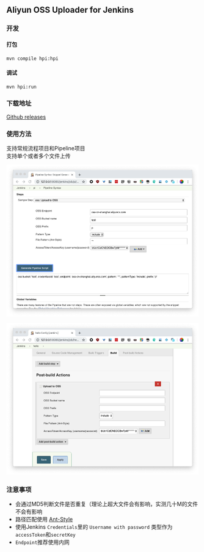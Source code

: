 ## Aliyun OSS Uploader for Jenkins

### 开发

#### 打包

```
mvn compile hpi:hpi
```

#### 调试

```
mvn hpi:run
```

### 下载地址

[Github releases](https://github.com/XGFan/oss-jenkins-plugin/releases)

### 使用方法

支持常规流程项目和Pipeline项目  
支持单个或者多个文件上传

![Pipeline](doc/pipeline.png)

![General](doc/general.png)

### 注意事项
+ 会通过MD5判断文件是否重复（理论上超大文件会有影响，实测几十M的文件不会有影响
+ 路径匹配使用 [Ant-Style](https://stackoverflow.com/questions/2952196/learning-ant-path-style)
+ 使用Jenkins `Credentials`里的 `Username with password` 类型作为`accessToken`和`secretKey`
+ `Endpoint`推荐使用内网
